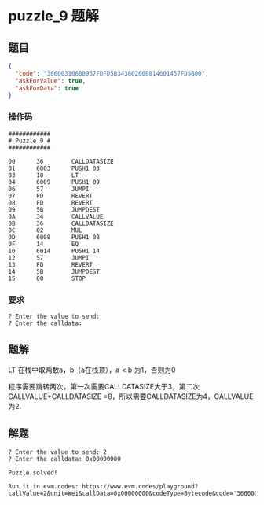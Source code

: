 # puzzle_9 题解

## 题目

```json
{
  "code": "36600310600957FDFD5B343602600814601457FD5B00",
  "askForValue": true,
  "askForData": true
}
```

### 操作码

```
############
# Puzzle 9 #
############

00      36        CALLDATASIZE
01      6003      PUSH1 03
03      10        LT
04      6009      PUSH1 09
06      57        JUMPI
07      FD        REVERT
08      FD        REVERT
09      5B        JUMPDEST
0A      34        CALLVALUE
0B      36        CALLDATASIZE
0C      02        MUL
0D      6008      PUSH1 08
0F      14        EQ
10      6014      PUSH1 14
12      57        JUMPI
13      FD        REVERT
14      5B        JUMPDEST
15      00        STOP
```

### 要求

```
? Enter the value to send: 
? Enter the calldata:
```

## 题解

LT 在栈中取两数a，b（a在栈顶），a < b 为1，否则为0



程序需要跳转两次，第一次需要CALLDATASIZE大于3，第二次CALLVALUE*CALLDATASIZE =8，所以需要CALLDATASIZE为4，CALLVALUE为2.

## 解题

```
? Enter the value to send: 2
? Enter the calldata: 0x00000000

Puzzle solved!

Run it in evm.codes: https://www.evm.codes/playground?callValue=2&unit=Wei&callData=0x00000000&codeType=Bytecode&code='36600310600957FDFD5B343602600814601457FD5B00'_
```


